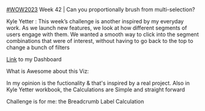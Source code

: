 [#WOW2023](https://workout-wednesday.com/2023w42tab/) Week 42 | Can you proportionally brush from multi-selection?

Kyle Yetter : This week’s challenge is another inspired by my everyday work. As we launch new features, we look at how different segments of users engage with them. We wanted a smooth way to click into the segment combinations that were of interest, without having to go back to the top to change a bunch of filters

[Link](https://public.tableau.com/app/profile/amira.salama/viz/WOW2023Week42Canyouproportionallybrushfrommulti-selection_16978293283140/Dashboard1) to my Dashboard  

What is Awesome about this Viz:

In my opinion is the fuctionality & that's inspired by a real project.
Also in Kyle Yetter workbook, the Calculations are Simple and straight forward

Challenge is for me: the Breadcrumb Label Calculation
